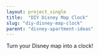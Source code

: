 ```yaml
---
layout: project_single
title:  "DIY Disney Map Clock"
slug: "diy-disney-map-clock"
parent: "disney-apartment-ideas"
---
```

Turn your Disney map into a clock!